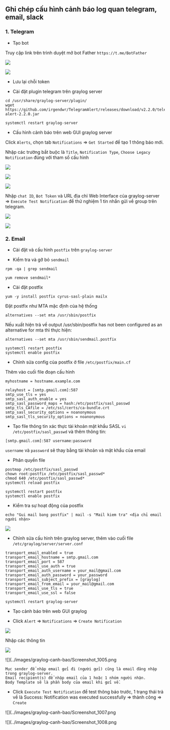 ## Ghi chép cấu hình cảnh báo log quan telegram, email, slack

### 1. Telegram

- Tạo bot

Truy cập link trên trình duyệt mở bot Father `https://t.me/BotFather`

![](../images/graylog-canh-bao/Screenshot_995.png)

![](../images/graylog-canh-bao/Screenshot_996.png)

- Lưu lại chỗi token

- Cài đặt plugin telegram trên graylog server

```
cd /usr/share/graylog-server/plugin/
wget https://github.com/irgendwr/TelegramAlert/releases/download/v2.2.0/telegram-alert-2.2.0.jar
```

```
systemctl restart graylog-server
```

- Cấu hình cảnh báo trên web GUI graylog server

Click `Alerts`,  chọn tab `Notifications` => `Get Started` để tạo 1 thông báo mới.

Nhập các trường bắt buộc là `Title`, `Notification Type`, `Choose Legacy Notification` đúng với tham số cấu hình

![](../images/graylog-canh-bao/Screenshot_997.png)

![](../images/graylog-canh-bao/Screenshot_998.png)

![](../images/graylog-canh-bao/Screenshot_999.png)

Nhập `chat ID`, `Bot Token` và URL địa chỉ Web Interface của graylog-server => `Execute Test Notification` để thử nghiệm 1 tin nhắn gửi về group trên telegram.

![](../images/graylog-canh-bao/Screenshot_1000.png)

![](../images/graylog-canh-bao/Screenshot_1001.png)

### 2. Email

- Cài đặt và cấu hình `postfix` trên `graylog-server`

+ Kiểm tra và gỡ bỏ `sendmail`

```
rpm -qa | grep sendmail
```

```
yum remove sendmail*
```

+ Cài đặt postfix

```
yum -y install postfix cyrus-sasl-plain mailx
```

Đặt postfix như MTA mặc định của hệ thống

```
alternatives --set mta /usr/sbin/postfix
```

Nếu xuất hiện trả về output /usr/sbin/postfix has not been configured as an alternative for mta thì thực hiện:

```
alternatives --set mta /usr/sbin/sendmail.postfix
```

```
systemctl restart postfix
systemctl enable postfix
```

+ Chỉnh sửa config của postfix ở file `/etc/postfix/main.cf`

Thêm vào cuối file đoạn cấu hình

```
myhostname = hostname.example.com

relayhost = [smtp.gmail.com]:587
smtp_use_tls = yes
smtp_sasl_auth_enable = yes
smtp_sasl_password_maps = hash:/etc/postfix/sasl_passwd
smtp_tls_CAfile = /etc/ssl/certs/ca-bundle.crt
smtp_sasl_security_options = noanonymous
smtp_sasl_tls_security_options = noanonymous
```

+ Tạo file thông tin xác thực tài khoản mật khẩu SASL `vi /etc/postfix/sasl_passwd` và thêm thông tin:

```
[smtp.gmail.com]:587 username:password
```

`username` và `password` sẽ thay bằng tài khoản và mật khẩu của email

+ Phân quyền file

```
postmap /etc/postfix/sasl_passwd
chown root:postfix /etc/postfix/sasl_passwd*
chmod 640 /etc/postfix/sasl_passwd*
systemctl reload postfix
```

```
systemctl restart postfix
systemctl enable postfix
```

- Kiểm tra sự hoạt động của postfix

```
echo "Gui mail bang postfix" | mail -s "Mail kiem tra" <địa chỉ email người nhận>
```

![](../images/graylog-canh-bao/Screenshot_1002.png)


- Chỉnh sửa cấu hình trên graylog server, thêm vào cuối file `/etc/graylog/server/server.conf`


```
transport_email_enabled = true
transport_email_hostname = smtp.gmail.com
transport_email_port = 587
transport_email_use_auth = true
transport_email_auth_username = your_mail@gmail.com
transport_email_auth_password = your_password
transport_email_subject_prefix = [graylog]
transport_email_from_email = your_mail@gmail.com
transport_email_use_tls = true
transport_email_use_ssl = false
```

```
systemctl restart graylog-server
```

- Tạo cảnh báo trên web GUI graylog

+ Click `Alert` => `Notifications` => `Create Notification`

![](../images/graylog-canh-bao/Screenshot_1003.png)

Nhập các thông tin

![](../images/graylog-canh-bao/Screenshot_1004.png)

![](../images/graylog-canh-bao/Screenshot_1005.png

```
Mục sender để nhập email gửi đi (người gửi) cũng là email đăng nhập trong graylog-server.  
Email recipient(s) để nhập email của 1 hoặc 1 nhóm người nhận. 
Body Template sẽ là phần body của email khi gửi về. 
```

+ Click `Execute Test Notification` để test thông báo trước, 1 trạng thái trả về là Success: Notification was executed  successfully => thành công => `Create`

![](../images/graylog-canh-bao/Screenshot_1007.png

![](../images/graylog-canh-bao/Screenshot_1008.png



























 





























